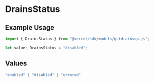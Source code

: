 # DrainsStatus

## Example Usage

```typescript
import { DrainsStatus } from "@vercel/sdk/models/getdrainsop.js";

let value: DrainsStatus = "disabled";
```

## Values

```typescript
"enabled" | "disabled" | "errored"
```